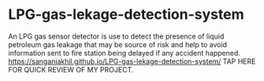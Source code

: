 # LPG-gas-lekage-detection-system
An LPG gas sensor detector is use to detect the presence of liquid petroleum gas leakage that may be source of risk and help to avoid information sent to fire station being delayed if any accident happened.
 https://sanganiakhil.github.io/LPG-gas-lekage-detection-system/  TAP HERE FOR QUICK REVIEW OF MY PROJECT.

